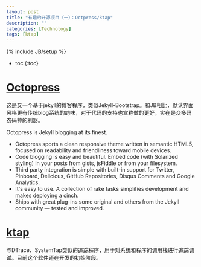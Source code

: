 ```yaml
---
layout: post
title: "有趣的开源项目（一）：Octpress/ktap"
description: ""
categories: [Technology]
tags: [ktap]
---
```

{% include JB/setup %}

* toc
{:toc}

# [Octopress](https://github.com/imathis/octopress)

这是又一个基于jekyll的博客程序，类似Jekyll-Bootstrap。和JB相比，默认界面风格更有传统blog系统的韵味，对于代码的支持也宣称做的更好，实在是众多码农码神的利器。

 Octopress is Jekyll blogging at its finest.

 *    Octopress sports a clean responsive theme written in semantic HTML5, focused on readability and friendliness toward mobile devices.
 *    Code blogging is easy and beautiful. Embed code (with Solarized styling) in your posts from gists, jsFiddle or from your filesystem.
 *    Third party integration is simple with built-in support for Twitter, Pinboard, Delicious, GitHub Repositories, Disqus Comments and Google Analytics.
 *    It's easy to use. A collection of rake tasks simplifies development and makes deploying a cinch.
 *    Ships with great plug-ins some original and others from the Jekyll community — tested and improved.

# [ktap](https://github.com/ktap/ktap)

与DTrace、SystemTap类似的追踪程序，用于对系统和程序的调用栈进行追踪调试。目前这个软件还在开发的初始阶段。

